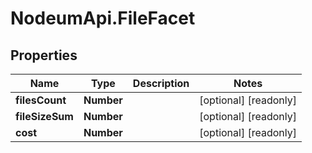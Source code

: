 # NodeumApi.FileFacet

## Properties

Name | Type | Description | Notes
------------ | ------------- | ------------- | -------------
**filesCount** | **Number** |  | [optional] [readonly] 
**fileSizeSum** | **Number** |  | [optional] [readonly] 
**cost** | **Number** |  | [optional] [readonly] 


